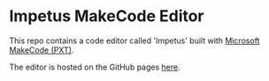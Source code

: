 # Impetus MakeCode Editor

This repo contains a code editor called 'Impetus' built with [Microsoft MakeCode (PXT)](https://github.com/Microsoft/pxt).

The editor is hosted on the GitHub pages [here](http://muddytummy.github.io/pxt-Impetus/).